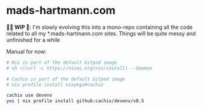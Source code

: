 # mads-hartmann.com

**👷‍♂️ WIP 🚜**: I'm slowly evolving this into a mono-repo containing all the code related to all my \*.mads-hartmann.com sites. Things will be quite messy and unfinished for a while

Manual for now:

```sh
# Nix is part of the default Gitpod image
# sh <(curl -L https://nixos.org/nix/install) --daemon

# Cachix is part of the default Gitpod image
# nix profile install nixpkgs#cachix

cachix use devenv
yes | nix profile install github:cachix/devenv/v0.5
```

